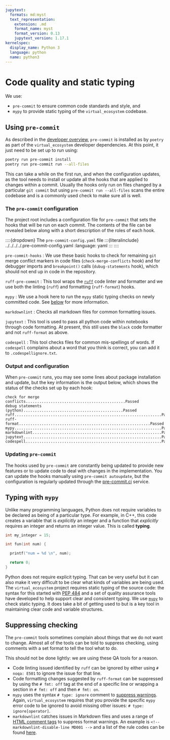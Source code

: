 ```yaml
---
jupytext:
  formats: md:myst
  text_representation:
    extension: .md
    format_name: myst
    format_version: 0.13
    jupytext_version: 1.17.1
kernelspec:
  display_name: Python 3
  language: python
  name: python3
---
```


# Code quality and static typing

We use:

* `pre-commit` to ensure common code standards and style, and
* `mypy` to provide static typing of the `virtual_ecosystem` codebase.

## Using `pre-commit`

As described in the [developer overview](./overview.md), `pre-commit` is installed as by
`poetry` as part of the `virtual_ecosystem` developer dependencies. At this point, it
just need to be set up to run using:

```sh
poetry run pre-commit install
poetry run pre-commit run --all-files
```

This can take a while on the first run, and when the configuration updates, as the tool
needs to install or update all the hooks that are applied to changes within a commit.
Usually the hooks only run on files changed by a particular `git commit` but using
`pre-commit run --all-files` scans the entire codebase and is a commonly used check to
make sure all is well.

### The `pre-commit` configuration

The project root includes a configuration file for `pre-commit` that sets the hooks that
will be run on each commit. The contents of the file can be revealed below along with a
short description of the roles of each hook.

::::{dropdown} The `pre-commit-config.yaml` file
:::{literalinclude} ../../../../.pre-commit-config.yaml
:language: yaml
:::
::::

`pre-commit-hooks`
: We use these basic hooks to check for remaining `git` merge conflict markers in code
files (`check-merge-conflicts` hook) and for debugger imports and `breakpoint()` calls
(`dubug-statements` hook), which should not end up in code in the repository.

`ruff-pre-commit`
: This tool wraps the [`ruff`](https://docs.astral.sh/ruff/) code linter and formatter
and we use both the linting (`ruff`) and formatting (`ruff-format`) hooks.

`mypy`
: We use a hook here to run the `mypy` static typing checks on newly committed code. See
[below](#typing-with-mypy) for more information.

`markdownlint`
: Checks all markdown files for common formatting issues.

`jupytext`
: This tool is used to pass all python code within notebooks through code formatting. At
present, this still uses the `black` code formatter and not `ruff-format` as above.

`codespell`
: This tool checks files for common mis-spellings of words. If `codespell` complains
about a word that you think is correct, you can add it to `.codespellignore.txt`.

### Output and configuration

When `pre-commit` runs, you may see some lines about package installation and update,
but the key information is the output below, which shows the status of the checks set up
by each hook:

```text
check for merge conflicts............................................Passed
debug statements (python)............................................Passed
ruff.................................................................Passed
ruff-format..........................................................Passed
mypy.................................................................Passed
markdownlint.........................................................Passed
jupytext.............................................................Passed
codespell............................................................Passed
```

### Updating `pre-commit`

The hooks used by `pre-commit` are constantly being updated to provide new features or
to update code to deal with changes in the implementation. You can update the hooks
manually using `pre-commit autoupdate`, but the configuration is regularly updated
through the [pre-commit.ci](https://pre-commit.ci/) service.

## Typing with `mypy`

Unlike many programming languages, Python does not require variables to be declared as
being of a particular type. For example, in C++, this code creates a variable that is
_explicitly_ an integer and a function that _explicitly_ requires an integer and returns
an integer value. This is called **typing**.

```c++
int my_integer = 15;

int fun(int num) {

  printf("num = %d \n", num);

  return 0;
}
```

Python does not require explicit typing. That can be very useful but it can also make it
very difficult to be clear what kinds of variables are being used. The
`virtual_ecosystem` project
requires static typing of the source code: the syntax for this started with [PEP
484](https://peps.python.org/pep-0484/) and a set of quality assurance tools have
developed to help support clear and consistent typing. We use
[`mypy`](https://mypy.readthedocs.io/en/stable/) to check static typing. It does take a
bit of getting used to but is a key tool in maintaining clear code and variable
structures.

## Suppressing checking

The `pre-commit` tools sometimes complain about things that we do not want to change.
Almost all of the tools can be told to suppress checking, using comments with a set
format to tell the tool what to do.

This should not be done lightly: we are using these QA tools for a reason.

* Code linting issued identified by `ruff` can be ignored by either using `# noqa: E501`
  to ignore the issue for that line.
* Code formatting changes suggested by `ruff-format` can be suppressed by using the
  `# fmt: off` tag at the end of a specific line or wrapping a section in `# fmt: off`
  and then `# fmt: on`.
* `mypy` uses the syntax `# type: ignore` comment to [suppress
  warnings](https://mypy.readthedocs.io/en/stable/error_codes.html#silencing-errors-based-on-error-codes).
  Again, `virtual_ecosystem` requires that you provide the specific `mypy` error code to
  be ignored to avoid missing other issues:  `# type: ignore[operator]`.
* `markdownlint` catches issues in Markdown files and uses a range of [HTML comment
  tags](https://github.com/DavidAnson/markdownlint?tab=readme-ov-file#configuration) to
  suppress format warnings. An example is `<!-- markdownlint-disable-line MD001 -->` and
  a list of the rule codes can be found
  [here](https://github.com/DavidAnson/markdownlint/blob/main/doc/Rules.md).
